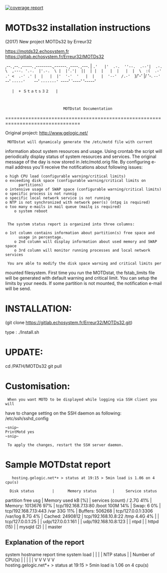 
[![coverage report](https://gitlab.echosystem.fr/Erreur32/MOTDs32/badges/master/coverage.svg)](https://gitlab.echosystem.fr/Erreur32/MOTDs32/commits/master)

MOTDs32 installation instructions
==================================

(2017) New project MOTDs32 by Erreur32

https://motds32.echosystem.fr
https://gitlab.echosystem.fr/Erreur32/MOTDs32

,--.   ,--. ,-----. ,--------.,------.         ,----.  ,---.
|   `.'   |'  .-.  ''--.  .--'|  .-.  \  ,---. '.-.  |'.-.  \
|  |'.'|  ||  | |  |   |  |   |  |  \  :(  .-'   .' <  .-' .'
|  |   |  |'  '-'  '   |  |   |  '--'  /.-'  `)/'-'  |/   '-.
`--'   `--' `-----'    `--'   `-------' `----' `----' '-----'

	   |  +	Ｓｔａｔｓ３２   |



                              MOTDstat Documentation
================================================================================

Original project:
http://www.gelogic.net/ 

     MOTDstat will dynamicaly generate the /etc/motd file with current 
information about system resources and usage. Using crontab the script will 
periodically display status of system resources and services. The original 
message of the day is now stored in /etc/motd.orig file.
     By configuring e-mail address you'll receive the notifications about 
following issues:

    o high CPU load (configurable warning/critical limits)
	o exceeding disk space (configurable warning/critical limits on 
          partitions)
	o intensive usage of SWAP space (configurable warning/critical limits)
	o specific process is not runnig
	o specific local network service is not running 
	o NTP is not synchronized with network peer(s) (ntpq is required)
	o too many e-mails in mail queue (mailq is required)
        o system reboot


     The system status report is organized into three columns:

	o 1st column contains information about partition(s) free space and 
          usage in percentage.
        o 2nd column will display information about used memory and SWAP space
        o 3rd column will monitor running processes and local network services

     You are able to modify the disk space warning and critical limits per 
mounted filesystem. First time you run the MOTDstat, the fstab_limits file will 
be generated with default warning and critical limit. You can setup the limits
by your needs. If some partition is not mounted, the notification e-mail will 
be send.


INSTALLATION: 
============
 (git clone https://gitlab.echosystem.fr/Erreur32/MOTDs32.git)
 
 type : ./Install.sh
 
 UPDATE:
 ======

cd /PATH/MOTDs32
git pull


Customisation:
=============
     When you want MOTD to be displayed while logging via SSH client you will
have to change setting on the SSH daemon as following: /etc/ssh/sshd_config

	~snip~
	PrintMotd yes
	~snip~

     To apply the changes, restart the SSH server daemon.


Sample MOTDstat report
======================
                           
       hosting.gelogic.net*+ > status at 19:15 > 5min load is 1.06 on 4 cpu(s)

      Disk status        |      Memory status       |     Service status      
partition      free  usg | Memory      used kB  [%] | services          (count)
/              2.7G  41% | Memory:     1013676  97% | tcp/192.168.7.13:80
/boot          100M  14% | Swap:             6   0% | tcp/192.168.7.13:443
/var            33G  11% | Buffers:     506268      | tcp/127.0.0.1:3306
/var/log       8.7G   4% | Cached:     2490812      | tcp/192.168.10.8:22
/tmp           4.4G   4% |                          | tcp/127.0.0.1:25
                         |                          | udp/127.0.0.1:161
                         |                          | udp/192.168.10.8:123
                         |                          | ntpd
                         |                          | httpd               (15)
                         |                          | mysqld              (2)
                         |                          | master

Explanation of the report
-------------------------

   system hostname              report time        system load
         |                          |                   |
         |      NTP status          |                   |  Number of CPU(s)
         |         |                |                   |      |
         V         V                V                   V      V                  
hosting.gelogic.net*+ > status at 19:15 > 5min load is 1.06 on 4 cpu(s)
